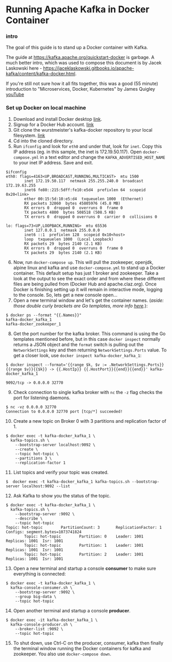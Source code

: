 # Running Apache Kafka in Docker Container

### intro
The goal of this guide is to stand up a Docker container with Kafka.  

The guide at https://kafka.apache.org/quickstart-docker is garbage.  A much better intro, which was used to compose this document is by Jacek Laskowski here - https://jaceklaskowski.gitbooks.io/apache-kafka/content/kafka-docker.html.

If you're still not sure how it all fits together, this was a good (55 minute) introduction to "Microservices, Docker, Kubernetes" by James Quigley [youTube](https://www.youtube.com/watch?v=1xo-0gCVhTU.)

### Set up Docker on local machine
1. Download and install Docker desktop [link](https://www.docker.com/products/docker-desktop).
2. Signup for a Docker Hub account. [link](https://hub.docker.com/)
3. Git clone the wurstmeister's kafka-docker repository to your local filesystem. [link](https://github.com/wurstmeister/kafka-docker)
4. Cd into the cloned directory.  
5. Run `ifconfig` and look for `eth0` and under that, look for `inet`.  Copy this IP address (eg. in this sample, the inet is 172.19.50.117).  Open `docker-compose.yml` in a text editor and change the `KAFKA_ADVERTISED_HOST_NAME` to your inet IP address.  Save and exit.
```
$ifconfig
eth0: flags=4163<UP,BROADCAST,RUNNING,MULTICAST>  mtu 1500
        inet 172.19.50.117  netmask 255.255.240.0  broadcast 172.19.63.255
        inet6 fe80::215:5dff:fe10:e5d4  prefixlen 64  scopeid 0x20<link>
        ether 00:15:5d:10:e5:d4  txqueuelen 1000  (Ethernet)
        RX packets 32860  bytes 45805976 (45.8 MB)
        RX errors 0  dropped 0  overruns 0  frame 0
        TX packets 4800  bytes 508518 (508.5 KB)
        TX errors 0  dropped 0 overruns 0  carrier 0  collisions 0

lo: flags=73<UP,LOOPBACK,RUNNING>  mtu 65536
        inet 127.0.0.1  netmask 255.0.0.0
        inet6 ::1  prefixlen 128  scopeid 0x10<host>
        loop  txqueuelen 1000  (Local Loopback)
        RX packets 29  bytes 2140 (2.1 KB)
        RX errors 0  dropped 0  overruns 0  frame 0
        TX packets 29  bytes 2140 (2.1 KB)
```
6. Now, run `docker-compose up`.  This will pull the zookeeper, openjdk, alpine linux and kafka  and use `docker-compose.yml` to stand up a Docker container.  This default setup has just 1 broker and zookeeper.  Take a look at the output to see the exact order and from where these different files are being pulled from (Docker Hub and apache.claz.org).  Once Docker is finishing setting up it will remain in interactive mode, logging to the console.  So, lets get a new console open...
7. Open a new terminal window and let's get the container names.  (*aside: those double curly brackets are Go templates, more info [here](https://docs.docker.com/config/formatting/).*): 
```
$ docker ps --format "{{.Names}}"
kafka-docker_kafka_1
kafka-docker_zookeeper_1
```
8. Get the port number for the kafka broker.  This command is using the Go templates mentioned before, but in this case `docker inspect` normally returns a JSON object and the `format` switch is pulling out the `NetworkSettings` key and then returning `NetworkSettings.Ports` value.  To get a closer look, use `docker inspect kafka-docker_kafka_1`:   
```
$ docker inspect --format='{{range $k, $v := .NetworkSettings.Ports}}{{range $v}}{{$k}} -> {{.HostIp}} {{.HostPort}}{{end}}{{end}}' kafka-docker_kafka_1

9092/tcp -> 0.0.0.0 32770
```
9. Check connection to single kafka broker with `nc` the `-z` flag checks the port for listening daemons.
```
$ nc -vz 0.0.0.0 32770
Connection to 0.0.0.0 32770 port [tcp/*] succeeded!
```
10. Create a new topic on Broker 0 with 3 partitions and replication factor of 1.
```
$ docker exec -t kafka-docker_kafka_1 \
  kafka-topics.sh \
    --bootstrap-server localhost:9092 \
    --create \
    --topic hot-topic \
    --partitions 3 \
    --replication-factor 1
```
11.  List topics and verify your topic was created.
```
$  docker exec -t kafka-docker_kafka_1 kafka-topics.sh --bootstrap-server localhost:9092 --list
```
12. Ask Kafka to show you the status of the topic.
```
$ docker exec -t kafka-docker_kafka_1 \
  kafka-topics.sh \
    --bootstrap-server :9092 \
    --describe \
    --topic hot-topic
Topic: hot-topic        PartitionCount: 3       ReplicationFactor: 1    Configs: segment.bytes=1073741824
        Topic: hot-topic        Partition: 0    Leader: 1001    Replicas: 1001  Isr: 1001
        Topic: hot-topic        Partition: 1    Leader: 1001    Replicas: 1001  Isr: 1001
        Topic: hot-topic        Partition: 2    Leader: 1001    Replicas: 1001  Isr: 1001    
```
13. Open a new terminal and startup a console **consumer** to make sure everything is connected:
```
$ docker exec -t kafka-docker_kafka_1 \
  kafka-console-consumer.sh \
    --bootstrap-server :9092 \
    --group big-data \
    --topic hot-topic
```

14. Open another terminal and startup a console **producer**.
```
$ docker exec -it kafka-docker_kafka_1 \
  kafka-console-producer.sh \
    --broker-list :9092 \
    --topic hot-topic
```

15. To shut down, use Ctrl-C on the producer, consumer, kafka then finally the terminal window running the Docker containers for kafka and zookeeper.  You also use `docker-compose down`.


